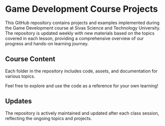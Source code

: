 # Game Development Course Projects

This GitHub repository contains projects and examples implemented during the Game Development course at Sivas Science and Technology University. The repository is updated weekly with new materials based on the topics covered in each lesson, providing a comprehensive overview of our progress and hands-on learning journey.

## Course Content

Each folder in the repository includes code, assets, and documentation for various topics.

Feel free to explore and use the code as a reference for your own learning!

## Updates

The repository is actively maintained and updated after each class session, reflecting the ongoing topics and projects.
